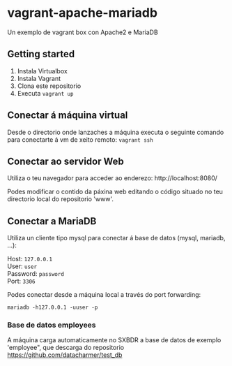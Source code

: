 # vagrant-apache-mariadb
Un exemplo de vagrant box con Apache2 e MariaDB

## Getting started
1. Instala Virtualbox
2. Instala Vagrant
3. Clona este repositorio
4. Executa `vagrant up`

## Conectar á máquina virtual
Desde o directorio onde lanzaches a máquina executa o seguinte comando para conectarte á vm de xeito remoto: `vagrant ssh`

## Conectar ao servidor Web
Utiliza o teu navegador para acceder ao enderezo: http://localhost:8080/ 

Podes modificar o contido da páxina web editando o código situado no teu directorio local do repositorio 'www'.

## Conectar a MariaDB
Utiliza un cliente tipo mysql para conectar á base de datos (mysql, mariadb, ...):

Host: `127.0.0.1`  
User: `user`  
Password: `password`  
Port: `3306`

Podes conectar desde a máquina local a través do port forwarding:

`mariadb -h127.0.0.1 -uuser -p`

### Base de datos employees
A máquina carga automaticamente no SXBDR a base de datos de exemplo 'employee", que descarga do repositorio https://github.com/datacharmer/test_db

